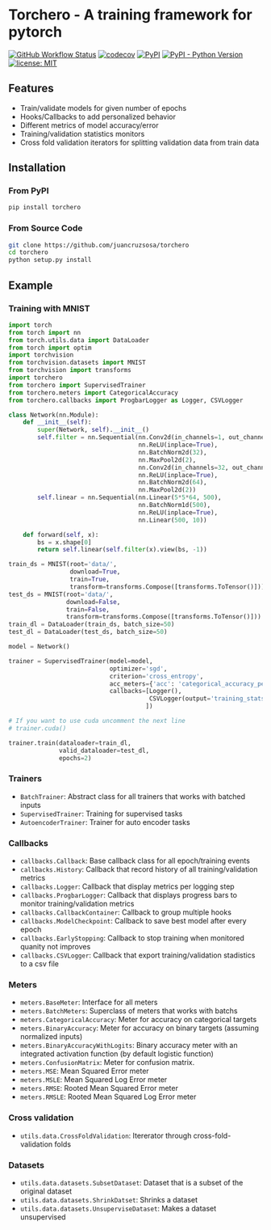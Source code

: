 # Torchero - A training framework for pytorch #

[![GitHub Workflow Status](https://img.shields.io/github/workflow/status/juancruzsosa/torchero/Python%20package?logo=github)](https://github.com/juancruzsosa/torchero/actions)
[![codecov](https://codecov.io/gh/juancruzsosa/torchero/branch/master/graph/badge.svg)](https://codecov.io/gh/juancruzsosa/torchero)
[![PyPI](https://img.shields.io/pypi/v/torchero)](https://pypi.org/project/torchero/?logo=pypi)
[![PyPI - Python Version](https://img.shields.io/pypi/pyversions/torchero?label=python&logo=python)](https://www.python.org/downloads/)
[![license: MIT](https://img.shields.io/badge/License-MIT-yellow.svg)](https://opensource.org/licenses/MIT)

## Features ##

* Train/validate models for given number of epochs
* Hooks/Callbacks to add personalized behavior
* Different metrics of model accuracy/error
* Training/validation statistics monitors
* Cross fold validation iterators for splitting validation data from train data

## Installation ##

### From PyPI ###

```bash
pip install torchero
```

### From Source Code ###

```bash
git clone https://github.com/juancruzsosa/torchero
cd torchero
python setup.py install
```

## Example ##

### Training with MNIST 

```python
import torch
from torch import nn
from torch.utils.data import DataLoader
from torch import optim
import torchvision
from torchvision.datasets import MNIST
from torchvision import transforms
import torchero
from torchero import SupervisedTrainer
from torchero.meters import CategoricalAccuracy
from torchero.callbacks import ProgbarLogger as Logger, CSVLogger

class Network(nn.Module):
    def __init__(self):
        super(Network, self).__init__()
        self.filter = nn.Sequential(nn.Conv2d(in_channels=1, out_channels=32, kernel_size=5),
                                    nn.ReLU(inplace=True),
                                    nn.BatchNorm2d(32),
                                    nn.MaxPool2d(2),
                                    nn.Conv2d(in_channels=32, out_channels=64, kernel_size=3),
                                    nn.ReLU(inplace=True),
                                    nn.BatchNorm2d(64),
                                    nn.MaxPool2d(2))
        self.linear = nn.Sequential(nn.Linear(5*5*64, 500),
                                    nn.BatchNorm1d(500),
                                    nn.ReLU(inplace=True),
                                    nn.Linear(500, 10))

    def forward(self, x):
        bs = x.shape[0]
        return self.linear(self.filter(x).view(bs, -1))

train_ds = MNIST(root='data/',
                 download=True,
                 train=True,
                 transform=transforms.Compose([transforms.ToTensor()]))
test_ds = MNIST(root='data/',
                download=False,
                train=False,
                transform=transforms.Compose([transforms.ToTensor()]))
train_dl = DataLoader(train_ds, batch_size=50)
test_dl = DataLoader(test_ds, batch_size=50)

model = Network()

trainer = SupervisedTrainer(model=model,
                            optimizer='sgd',
                            criterion='cross_entropy',
                            acc_meters={'acc': 'categorical_accuracy_percentage'},
                            callbacks=[Logger(),
                                       CSVLogger(output='training_stats.csv')
                                      ])

# If you want to use cuda uncomment the next line
# trainer.cuda()

trainer.train(dataloader=train_dl,
              valid_dataloader=test_dl,
              epochs=2)

```

### Trainers ###

* `BatchTrainer`: Abstract class for all trainers that works with batched inputs
* `SupervisedTrainer`: Training for supervised tasks
* `AutoencoderTrainer`: Trainer for auto encoder tasks

### Callbacks ###

* `callbacks.Callback`: Base callback class for all epoch/training events
* `callbacks.History`: Callback that record history of all training/validation metrics
* `callbacks.Logger`: Callback that display metrics per logging step
* `callbacks.ProgbarLogger`: Callback that displays progress bars to monitor training/validation metrics
* `callbacks.CallbackContainer`: Callback to group multiple hooks
* `callbacks.ModelCheckpoint`: Callback to save best model after every epoch
* `callbacks.EarlyStopping`: Callback to stop training when monitored quanity not improves
* `callbacks.CSVLogger`: Callback that export training/validation stadistics to a csv file

### Meters ###

* `meters.BaseMeter`: Interface for all meters
* `meters.BatchMeters`: Superclass of meters that works with batchs
* `meters.CategoricalAccuracy`: Meter for accuracy on categorical targets
* `meters.BinaryAccuracy`: Meter for accuracy on binary targets (assuming normalized inputs)
* `meters.BinaryAccuracyWithLogits`: Binary accuracy meter with an integrated activation function (by default logistic function)
* `meters.ConfusionMatrix`: Meter for confusion matrix.
* `meters.MSE`: Mean Squared Error meter
* `meters.MSLE`: Mean Squared Log Error meter
* `meters.RMSE`: Rooted Mean Squared Error meter
* `meters.RMSLE`: Rooted Mean Squared Log Error meter

### Cross validation ###

* `utils.data.CrossFoldValidation`: Itererator through cross-fold-validation folds

### Datasets ###

* `utils.data.datasets.SubsetDataset`: Dataset that is a subset of the original dataset
* `utils.data.datasets.ShrinkDatset`: Shrinks a dataset
* `utils.data.datasets.UnsuperviseDataset`: Makes a dataset unsupervised
